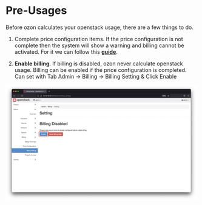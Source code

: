 # Pre-Usages

Before ozon calculates your openstack usage, there are a few things to do.

1. Complete price configuration items. If the price configuration is not complete then the system will show a warning and billing cannot be activated. For it we can follow this [**guide**](https://opensource.btech.id/ozon/price/).

2. **Enable billing**. If billing is disabled, ozon never calculate openstack usage. Billing can be enabled if the price configuration is completed. Can set with Tab Admin -> Billing -> Billing Setting & Click Enable 


![preusages-billing](assets/images/preusages-billing.png)

